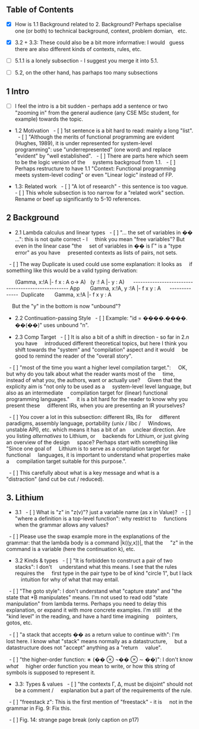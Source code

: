 ## Table of Contents
- [x] How is 1.1 Background related to 2. Background? Perhaps specialise
  one (or both) to technical background, context, problem domian,
  etc.

- [x] 3.2 + 3.3: These could also be a bit more informative: I would
  guess there are also different kinds of contexts, rules, etc.

- [ ] 5.1.1 is a lonely subsection - I suggest you merge it into 5.1.

- [ ] 5.2, on the other hand, has parhaps too many subsections

## 1 Intro
- [ ] I feel the intro is a bit sudden - perhaps add a sentence or two
  "zooming in" from the general audience (any CSE MSc student, for
  example) towards the topic.

- 1.2 Motivation
  - [ ] 1st sentence is a bit hard to read: mainly a long "list".
  - [ ] "Although the merits of functional programming are evident
    (Hughes, 1989), it is under represented for system-level
    programming": use "underrepresented" (one word) and replace
    "evident" by "well established".
  - [ ] There are parts here which seem to be the logic version of the
    systems backgroud from 1.1.
  - [ ] Perhaps restructure to have 1.1 "Context: Functional programming
    meets system-level coding" or even "Linear logic" instead of FP.

- 1.3: Related work
  - [ ] "A lot of research" - this sentence is too vague.
  - [ ] This whole subsection is too narrow for a "related work" section.
    Rename or beef up significantly to 5-10 references.

## 2 Background
- 2.1 Lambda calculus and linear types
  - [ ] "... the set of variables in �� ...": this is not quite correct - I
    think you mean "free variables"? But even in the linear case "the
    set of variables in �� is Γ" is a "type error" as you have
    presented contexts as lists of pairs, not sets.

  - [ ] The way Duplicate is used could use some explanation: it looks as
    if something like this would be a valid typing derivation:

      (Gamma, x:!A |- f x : A o-> A)   (y :! A |- y : A)
     --------------------------------------------------- App
      Gamma, x:!A, y :!A |- f x y : A
     --------------  Duplicate
      Gamma, x:!A |- f x y : A

    But the "y" in the bottom is now "unbound"?

- 2.2 Continuation-passing Style
  - [ ] Example: "id = ����.����. ��(��)" uses unbound "n".

- 2.3 Comp Target
  - [ ] It is also a bit of a shift in direction - so far in 2.n you have
    introduced different theoretical topics, but here I think you
    shift towards the "system" and "compilation" aspect and it would
    be good to remind the reader of the "overall story".

  - [ ] "most of the time you want a higher level compilation target.":
    OK, but why do you talk about what the reader wants most of the
    time, instead of what _you_, the authors, want or actually use?
    Given that the explicity aim is "not only to be used as a
    system-level level language, but also as an intermediate
    compilation target for (linear) functional programming languages."
    it is a bit hard for the reader to know why you present these
    different IRs, when you are presenting an IR yourselves?

  - [ ] You cover a lot in this subsection: different IRs, IRs for
    different paradigms, assembly language, portability (unix / libc /
    Windows, unstable API), etc. which means it has a bit of an
    unclear direction. Are you listing _alternatives_ to Lithium, or
    backends for Lithium, or just giving an overview of the design
    space? Perhaps start with something like "Since one goal of
    Lithium is to serve as a compilation target for functional
    languages, it is important to understand what properties make a
    compilation target suitable for this purpose.".

  - [ ] This carefully about what is a key message and what is a
    "distraction" (and cut be cut / reduced).

## 3. Lithium
- 3.1
  - [ ] What is "z" in "z(v)"? just a variable name (as x in Value)?
  - [ ] "where a definition is a top-level function": why restrict to
    functions when the grammar allows any values?

  - [ ] Please use the swap example more in the explanations of the
    grammar: that the lambda body is a command |k((y,x))|, that the
    "z" in the command is a variable (here the continuation k), etc.

- 3.2 Kinds & types
  - [ ] "It is forbidden to construct a pair of two stacks": I don't
    understand what this means. I see that the rules requires the
    first type in the pair type to be of kind "circle 1", but I lack
    intuition for why of what that may entail.

  - [ ] "The goto style": I don't understand what "capture state" and "the
    state that *B manipulates" means. I'm not used to read odd "state
    manipulation" from lambda terms. Perhaps you need to delay this
    explanation, or expand it with more concrete examples. I'm still
    at the "kind level" in the reading, and have a hard time imagining
    pointers, gotos, etc.

  - [ ] "a stack that accepts �� as a return value to continue with": I'm
    lost here. I know what "stack" means normally as a datastructure,
    but a datastructure does not "accept" anything as a "return
    value".

  - [ ] "the higher-order function: ∗ (�� ⊗ ¬�� ⊗ ∼ ��)": I don't know _what_
    higher order function you mean to write, or how this string of
    symbols is supposed to represent it.

- 3.3: Types & values
  - [ ] "the contexts Γ, Δ, must be disjoint" should not be a comment /
    explanation but a part of the requirements of the rule.

  - [ ] "freestack z": This is the first mention of "freestack" - it is
    not in the grammar in Fig. 9: Fix this.

  - [ ] Fig. 14: strange page break (only caption on p17)
